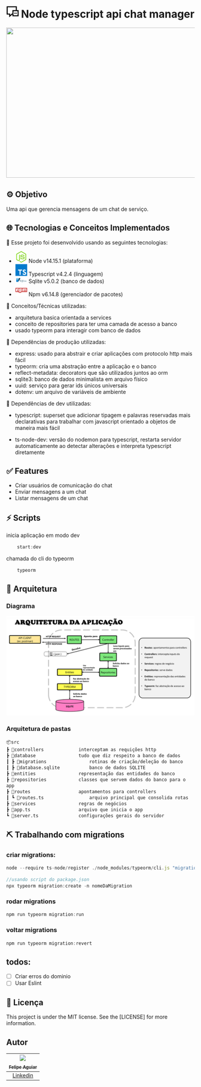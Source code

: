 <h1 align="center">
    <img src="docs/icons/chat32x.png">
   Node typescript api chat manager
</h1>

<p align="center">
  <img width="600" height="400" src="https://rockcontent.com/br/wp-content/uploads/sites/2/2020/02/boas-praticas-para-o-chat-comercial.png">
</p>

## ⚙️ Objetivo
Uma api que gerencia mensagens de um chat de serviço.

## 🌐 Tecnologias e Conceitos Implementados

🧩 Esse projeto foi desenvolvido usando as seguintes tecnologias:

- ![image](docs/icons/node32x.png) Node v14.15.1 (plataforma)
- ![image](docs/icons/typescript32x.png) Typescript v4.2.4 (linguagem)
- ![image](docs/icons/sqlite32x.png) Sqlite v5.0.2 (banco de dados)
- ![image](docs/icons/npm32x.png) Npm v6.14.8 (gerenciador de pacotes)

🧩 Conceitos/Técnicas utilizadas:

- arquitetura basica orientada a services
- conceito de repositories para ter uma camada de acesso a banco
- usado typeorm para interagir com banco de dados

🧩 Dependências de produção utilizadas:

- express: 
    usado para abstrair e criar aplicações com protocolo http mais fácil
- typeorm:
    cria uma abstração entre a aplicação e o banco
- reflect-metadata:
    decorators que são utilizados juntos ao orm
- sqlite3:
    banco de dados minimalista em arquivo físico
- uuid:
    serviço para gerar ids únicos universais
- dotenv:
    um arquivo de variáveis de ambiente

🧩 Dependências de dev utilizadas:

- typescript:
    superset que adicionar tipagem e palavras reservadas mais declarativas para trabalhar com javascript orientado a objetos de maneira mais fácil

- ts-node-dev:
    versão do nodemon para typescript, restarta servidor automaticamente ao detectar alterações e interpreta typescript diretamente
  

## ✅ Features

* Criar usuários de comunicação do chat
* Enviar mensagens a um chat
* Listar mensagens de um chat

## ⚡ Scripts
inicia aplicação em modo dev
```js
    start:dev
```
chamada do cli do typeorm
```js
    typeorm
```

## 📂 Arquitetura

### Diagrama
![image](docs/images/diagram.png)

### Arquitetura de pastas
    📦src
    ┣ 📂controllers             interceptam as requições http
    ┣ 📂database                tudo que diz respeito a banco de dados
    ┃ ┣ 📂migrations                rotinas de criação/deleção do banco
    ┃ ┣ 📜database.sqlite           banco de dados SQLITE
    ┣ 📂entities                representação das entidades do banco
    ┣ 📂repositories            classes que servem dados do banco para o app
    ┣ 📂routes                  apontamentos para controllers
    ┃ ┗ 📜routes.ts                 arquivo principal que consolida rotas
    ┣ 📂services                regras de negócios
    ┣ 📜app.ts                  arquivo que inicia o app
    ┗ 📜server.ts               configurações gerais do servidor


## ⛏ Trabalhando com migrations

### criar migrations:

```js
node --require ts-node/register ./node_modules/typeorm/cli.js "migration:create" "-n" "nomeDaMigration"
```
```js
//usando script do package.json
npx typeorm migration:create -n nomeDaMigration
```

### rodar migrations
```js
npm run typeorm migration:run
```

### voltar migrations
```js
npm run typeorm migration:revert
```

## todos:
- [ ] Criar erros do dominio
- [ ] Usar Eslint

## 📝 Licença 
This project is under the MIT license. See the [LICENSE] for more information.

## Autor

| [<img src="https://avatars3.githubusercontent.com/u/37452836?s=96&v=4"><br><sub>Felipe Aguiar</sub>](https://github.com/felipeAguiarCode) |
| :---: |
|[Linkedin](www.linkedin.com/in/felipe-aguiar-047)|